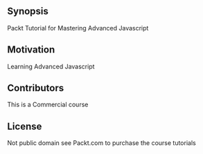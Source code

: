 ## Synopsis

Packt Tutorial for Mastering Advanced Javascript 


## Motivation

Learning Advanced Javascript

## Contributors

This is a Commercial course

## License

Not public domain see Packt.com to purchase the course tutorials
